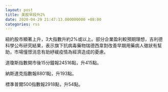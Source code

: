 ```yaml
---
layout: post
title: 美股早段升2%
date: 2020-04-29 21:47:13.000000000 +08:00
categories: rss
---
```


紐約股市顯著上升，3大指數升約2%或以上。部分企業盈利較預期理想，吉利德科學公布研究結果，表示旗下抗病毒藥物瑞德西韋對改善早期用藥病人徵狀有幫助，市場憧憬消息有助紓緩疫情為經濟造成的憂慮。

道瓊斯指數開市後15分鐘報24516點，升415點。

納斯達克指數報8801點，升193點。

標準普爾500指數報2918點，升54點。
